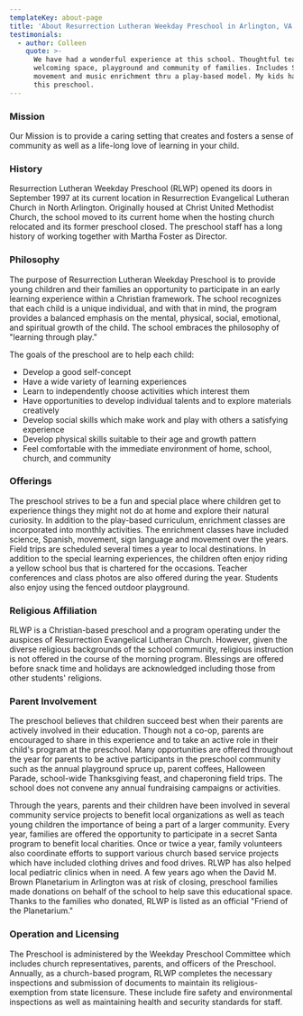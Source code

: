 ```yaml
---
templateKey: about-page
title: 'About Resurrection Lutheran Weekday Preschool in Arlington, VA'
testimonials:
  - author: Colleen
    quote: >-
      We have had a wonderful experience at this school. Thoughtful teachers,
      welcoming space, playground and community of families. Includes Spanish,
      movement and music enrichment thru a play-based model. My kids have loved
      this preschool.
---
```

### Mission

Our Mission is to provide a caring setting that creates and fosters a sense of community as well as a life-long love of learning in your child.

### History

Resurrection Lutheran Weekday Preschool (RLWP) opened its doors in September 1997 at its current location in Resurrection Evangelical Lutheran Church in North Arlington. Originally housed at Christ United Methodist Church, the school moved to its current home when the hosting church relocated and its former preschool closed. The preschool staff has a long history of working together with Martha Foster as Director.

### Philosophy

The purpose of Resurrection Lutheran Weekday Preschool is to provide young children and their families an opportunity to participate in an early learning experience within a Christian framework. The school recognizes that each child is a unique individual, and with that in mind, the program provides a balanced emphasis on the mental, physical, social, emotional, and spiritual growth of the child. The school embraces the philosophy of "learning through play."

The goals of the preschool are to help each child:

* Develop a good self-concept
* Have a wide variety of learning experiences
* Learn to independently choose activities which interest them
* Have opportunities to develop individual talents and to explore materials creatively
* Develop social skills which make work and play with others a satisfying experience
* Develop physical skills suitable to their age and growth pattern
* Feel comfortable with the immediate environment of home, school, church, and community

### Offerings

The preschool strives to be a fun and special place where children get to experience things they might not do at home and explore their natural curiosity. In addition to the play-based curriculum, enrichment classes are incorporated into monthly activities. The enrichment classes have included science, Spanish, movement, sign language and movement over the years. Field trips are scheduled several times a year to local destinations. In addition to the special learning experiences, the children often enjoy riding a yellow school bus that is chartered for the occasions. Teacher conferences and class photos are also offered during the year. Students also enjoy using the fenced outdoor playground.

### Religious Affiliation

RLWP is a Christian-based preschool and a program operating under the auspices of Resurrection Evangelical Lutheran Church. However, given the diverse religious backgrounds of the school community, religious instruction is not offered in the course of the morning program. Blessings are offered before snack time and holidays are acknowledged including those from other students' religions.

### Parent Involvement

The preschool believes that children succeed best when their parents are actively involved in their education. Though not a co-op, parents are encouraged to share in this experience and to take an active role in their child's program at the preschool. Many opportunities are offered throughout the year for parents to be active participants in the preschool community such as the annual playground spruce up, parent coffees, Halloween Parade, school-wide Thanksgiving feast, and chaperoning field trips. The school does not convene any annual fundraising campaigns or activities.

Through the years, parents and their children have been involved in several community service projects to benefit local organizations as well as teach young children the importance of being a part of a larger community. Every year, families are offered the opportunity to participate in a secret Santa program to benefit local charities. Once or twice a year, family volunteers also coordinate efforts to support various church based service projects which have included clothing drives and food drives. RLWP has also helped local pediatric clinics when in need. A few years ago when the David M. Brown Planetarium in Arlington was at risk of closing, preschool families made donations on behalf of the school to help save this educational space. Thanks to the families who donated, RLWP is listed as an official "Friend of the Planetarium."

### Operation and Licensing

The Preschool is administered by the Weekday Preschool Committee which includes church representatives, parents, and officers of the Preschool. Annually, as a church-based program, RLWP completes the necessary inspections and submission of documents to maintain its religious-exemption from state licensure. These include fire safety and environmental inspections as well as maintaining health and security standards for staff.
